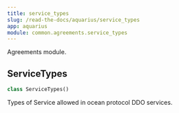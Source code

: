 ```yaml
---
title: service_types
slug: /read-the-docs/aquarius/service_types
app: aquarius
module: common.agreements.service_types
---
```

Agreements module.

## ServiceTypes

```python
class ServiceTypes()
```

Types of Service allowed in ocean protocol DDO services.

